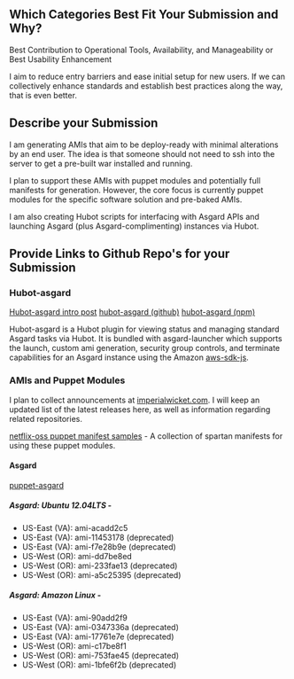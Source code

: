 ## Which Categories Best Fit Your Submission and Why?

Best Contribution to Operational Tools, Availability, and Manageability or Best Usability Enhancement

I aim to reduce entry barriers and ease initial setup for new users. If we can collectively enhance standards and establish best practices along the way, that is even better.

## Describe your Submission

I am generating AMIs that aim to be deploy-ready with minimal alterations by an end user. The idea is that someone should not need to ssh into the server to get a pre-built war installed and running. 

I plan to support these AMIs with puppet modules and potentially full manifests for generation. However, the core focus is currently puppet modules for the specific software solution and pre-baked AMIs.

I am also creating Hubot scripts for interfacing with Asgard APIs and launching Asgard (plus Asgard-complimenting) instances via Hubot.

## Provide Links to Github Repo's for your Submission

### Hubot-asgard

[Hubot-asgard intro post](http://imperialwicket.com/asgard-and-hubot-simplified-ami-deployment-to-aws)
[hubot-asgard (github)](https://github.com/imperialwicket/hubot-asgard)
[hubot-asgard (npm)](https://npmjs.org/package/hubot-asgard)

Hubot-asgard is a Hubot plugin for viewing status and managing standard Asgard tasks via Hubot. It is bundled with asgard-launcher which supports the launch, custom ami generation, security group controls, and terminate capabilities for an Asgard instance using the Amazon [aws-sdk-js](https://github.com/aws/aws-sdk-js).


### AMIs and Puppet Modules

I plan to collect announcements at [imperialwicket.com](http://imperialwicket.com/tag/netflix). I will keep an updated list of the latest releases here, as well as information regarding related repositories.

[netflix-oss puppet manifest samples](https://github.com/imperialwicket/netflixoss-puppet-manifest-samples) - A collection of spartan manifests for using these puppet modules.

#### Asgard

[puppet-asgard](https://github.com/imperialwicket/puppet-asgard)

##### Asgard: Ubuntu 12.04LTS -
  - US-East (VA): ami-acadd2c5
  - US-East (VA): ami-11453178 (deprecated)
  - US-East (VA): ami-f7e28b9e (deprecated)
  - US-West (OR): ami-dd7be8ed
  - US-West (OR): ami-233fae13 (deprecated)
  - US-West (OR): ami-a5c25395 (deprecated)

##### Asgard: Amazon Linux - 
  - US-East (VA): ami-90add2f9
  - US-East (VA): ami-0347336a (deprecated)
  - US-East (VA): ami-17761e7e (deprecated)
  - US-West (OR): ami-c17be8f1
  - US-West (OR): ami-753fae45 (deprecated)
  - US-West (OR): ami-1bfe6f2b (deprecated)

